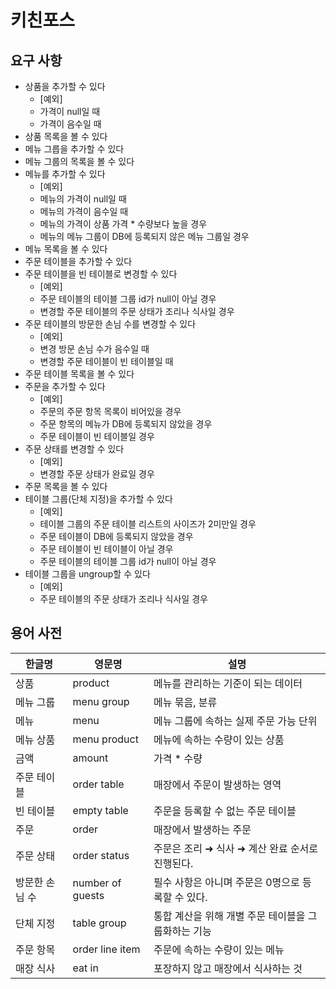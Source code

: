 # 키친포스

## 요구 사항

- 상품을 추가할 수 있다
  - [예외]
  - 가격이 null일 때
  - 가격이 음수일 때
- 상품 목록을 볼 수 있다
- 메뉴 그릅을 추가할 수 있다
- 메뉴 그룹의 목록을 볼 수 있다
- 메뉴를 추가할 수 있다
  - [예외]
  - 메뉴의 가격이 null일 때
  - 메뉴의 가격이 음수일 때
  - 메뉴의 가격이 상품 가격 * 수량보다 높을 경우
  - 메뉴의 메뉴 그룹이 DB에 등록되지 않은 메뉴 그룹일 경우
- 메뉴 목록을 볼 수 있다
- 주문 테이블을 추가할 수 있다
- 주문 테이블을 빈 테이블로 변경할 수 있다
  - [예외]
  - 주문 테이블의 테이블 그룹 id가 null이 아닐 경우
  - 변경할 주문 테이블의 주문 상태가 조리나 식사일 경우
- 주문 테이블의 방문한 손님 수를 변경할 수 있다
  - [예외]
  - 변경 방문 손님 수가 음수일 때
  - 변경할 주문 테이블이 빈 테이블일 때
- 주문 테이블 목록을 볼 수 있다
- 주문을 추가할 수 있다
  - [예외]
  - 주문의 주문 항목 목록이 비어있을 경우
  - 주문 항목의 메뉴가 DB에 등록되지 않았을 경우
  - 주문 테이블이 빈 테이블일 경우
- 주문 상태를 변경할 수 있다
  - [예외]
  - 변경할 주문 상태가 완료일 경우
- 주문 목록을 볼 수 있다
- 테이블 그룹(단체 지정)을 추가할 수 있다
  - [예외]
  - 테이블 그룹의 주문 테이블 리스트의 사이즈가 2미만일 경우
  - 주문 테이블이 DB에 등록되지 않았을 경우
  - 주문 테이블이 빈 테이블이 아닐 경우
  - 주문 테이블의 테이블 그룹 id가 null이 아닐 경우
- 테이블 그룹을 ungroup할 수 있다
  - [예외]
  - 주문 테이블의 주문 상태가 조리나 식사일 경우
  




## 용어 사전

| 한글명 | 영문명 | 설명 |
| --- | --- | --- |
| 상품 | product | 메뉴를 관리하는 기준이 되는 데이터 |
| 메뉴 그룹 | menu group | 메뉴 묶음, 분류 |
| 메뉴 | menu | 메뉴 그룹에 속하는 실제 주문 가능 단위 |
| 메뉴 상품 | menu product | 메뉴에 속하는 수량이 있는 상품 |
| 금액 | amount | 가격 * 수량 |
| 주문 테이블 | order table | 매장에서 주문이 발생하는 영역 |
| 빈 테이블 | empty table | 주문을 등록할 수 없는 주문 테이블 |
| 주문 | order | 매장에서 발생하는 주문 |
| 주문 상태 | order status | 주문은 조리 ➜ 식사 ➜ 계산 완료 순서로 진행된다. |
| 방문한 손님 수 | number of guests | 필수 사항은 아니며 주문은 0명으로 등록할 수 있다. |
| 단체 지정 | table group | 통합 계산을 위해 개별 주문 테이블을 그룹화하는 기능 |
| 주문 항목 | order line item | 주문에 속하는 수량이 있는 메뉴 |
| 매장 식사 | eat in | 포장하지 않고 매장에서 식사하는 것 |
